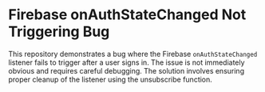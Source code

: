 # Firebase onAuthStateChanged Not Triggering Bug

This repository demonstrates a bug where the Firebase `onAuthStateChanged` listener fails to trigger after a user signs in.  The issue is not immediately obvious and requires careful debugging. The solution involves ensuring proper cleanup of the listener using the unsubscribe function.